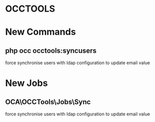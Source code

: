 # OCCTOOLS

New Commands
============

php occ occtools:syncusers
--------------------------

force synchronise users with ldap configuration to update email value

New Jobs
========

OCA\OCCTools\Jobs\Sync
----------------------

force synchronise users with ldap configuration to update email value
